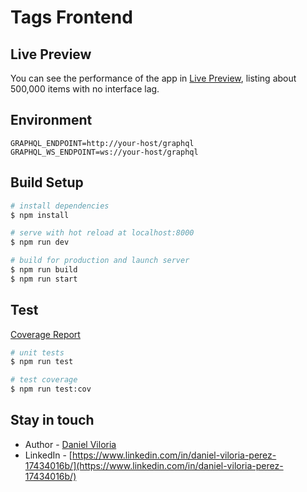 # Tags Frontend

## Live Preview
You can see the performance of the app in 
[Live Preview](http://159.203.88.25:8000), 
listing about 500,000 items with no interface lag.

## Environment
```dotenv
GRAPHQL_ENDPOINT=http://your-host/graphql
GRAPHQL_WS_ENDPOINT=ws://your-host/graphql
```


## Build Setup

```bash
# install dependencies
$ npm install

# serve with hot reload at localhost:8000
$ npm run dev

# build for production and launch server
$ npm run build
$ npm run start

```
## Test
[Coverage Report](http://159.203.88.25:8082/)
```bash
# unit tests
$ npm run test

# test coverage
$ npm run test:cov
```

## Stay in touch

- Author - [Daniel Viloria](https://github.com/davp00)
- LinkedIn - [https://www.linkedin.com/in/daniel-viloria-perez-17434016b/](https://www.linkedin.com/in/daniel-viloria-perez-17434016b/)

